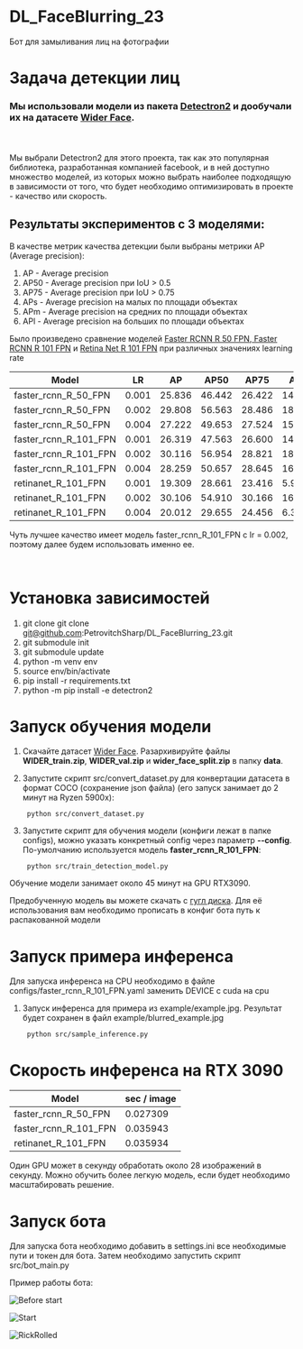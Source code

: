# DL_FaceBlurring_23
Бот для замыливания лиц на фотографии


# Задача детекции лиц

### <p>Мы использовали модели из пакета [Detectron2](https://huggingface.co/datasets/wider_face/tree/main) и дообучали их на датасете [Wider Face](https://huggingface.co/datasets/wider_face/tree/main).</p><br>

<p> Мы выбрали Detectron2 для этого проекта, так как это популярная библиотека, разработанная компанией facebook, и в ней доступно множество моделей, из которых можно выбрать наиболее подходящую в зависимости от того, что будет необходимо оптимизировать в проекте - качество или скорость.<p>

## Результаты экспериментов с 3 моделями:

В качестве метрик качества детекции были выбраны метрики AP (Average precision):

1. AP - Average precision
2. AP50 - Average precision при IoU > 0.5
3. AP75 - Average precision при IoU > 0.75
4. APs - Average precision на малых по площади объектах
5. APm - Average precision на средних по площади объектах 
6. APl - Average precision на больших по площади объектах

Было произведено сравнение моделей [Faster RCNN R 50 FPN, Faster RCNN R 101 FPN](https://paperswithcode.com/lib/detectron2/faster-r-cnn) и [Retina Net R 101 FPN](https://paperswithcode.com/model/retinanet?variant=retinanet-r101-3x) при различных значениях learning rate


| Model | LR |   AP   |  AP50  |  AP75  |  APs   |  APm   |  APl   |
| --- | --- | --- | --- | --- | --- | --- | --- |
| faster_rcnn_R_50_FPN | 0.001 | 25.836 | 46.442 | 26.422 | 14.243 | 51.954 | 64.173 |
| faster_rcnn_R_50_FPN | 0.002 | 29.808 | 56.563 | 28.486 | 18.259 | 55.719 | 65.323 |
| faster_rcnn_R_50_FPN | 0.004 | 27.222 | 49.653 | 27.524 | 15.839 | 53.570 | 64.207 |
| faster_rcnn_R_101_FPN | 0.001 | 26.319 | 47.563 | 26.600 | 14.617 | 52.709 | 65.282 |
| faster_rcnn_R_101_FPN | 0.002 | 30.116 | 56.954 | 28.821 | 18.188 | 56.415 | 66.945 |
| faster_rcnn_R_101_FPN | 0.004 | 28.259 | 50.657 | 28.645 | 16.616 | 54.755 | 65.891 |
| retinanet_R_101_FPN | 0.001 | 19.309 | 28.661 | 23.416 | 5.967 | 51.358 | 64.885 |
| retinanet_R_101_FPN | 0.002 | 30.106 | 54.910 | 30.166 | 16.891 | 59.845 | 69.292 |
| retinanet_R_101_FPN | 0.004 | 20.012 | 29.655 | 24.456 | 6.317 | 52.953 | 65.990 |

<p>Чуть лучшее качество имеет модель faster_rcnn_R_101_FPN с lr = 0.002, поэтому далее будем использовать именно ее.</p><br>

# Установка зависимостей

1. git clone git clone git@github.com:PetrovitchSharp/DL_FaceBlurring_23.git
1. git submodule init
1. git submodule update
1. python -m venv env
1. source env/bin/activate
1. pip install -r requirements.txt
1. python -m pip install -e detectron2

# Запуск обучения модели

1. Скачайте датасет [Wider Face](https://huggingface.co/datasets/wider_face/tree/main). Разархивируйте файлы **WIDER_train.zip**, **WIDER_val.zip** и **wider_face_split.zip** в папку **data**.
1. Запустите скрипт src/convert_dataset.py для конвертации датасета в формат COCO (сохранение json файла) (его запуск занимает до 2 минут на Ryzen 5900x):

        python src/convert_dataset.py
1. Запустите скрипт для обучения модели (конфиги лежат в папке configs), можно указать конкретный config через параметр **--config**. По-умолчанию используется модель **faster_rcnn_R_101_FPN**:

        python src/train_detection_model.py

Обучение модели занимает около 45 минут на GPU RTX3090.

Предобученную модель вы можете скачать с [гугл диска](https://drive.google.com/file/d/1GoRCh9oiy3fLYwvrkR-glF0XCiRYxlJ0/view?usp=share_link). Для её использования вам необходимо прописать в конфиг бота путь к распакованной модели

# Запуск примера инференса
Для запуска инференса на CPU необходимо в файле configs/faster_rcnn_R_101_FPN.yaml заменить DEVICE с cuda на cpu

1. Запуск инференса для примера из example/example.jpg. Результат будет сохранен в файл example/blurred_example.jpg

        python src/sample_inference.py

# Скорость инференса на RTX 3090

| Model |   sec / image   |
| --- | --- |
| faster_rcnn_R_50_FPN | 0.027309 |
| faster_rcnn_R_101_FPN | 0.035943  |
| retinanet_R_101_FPN | 0.035934 |

Один GPU может в секунду обработать около 28 изображений в секунду. Можно обучить более легкую модель, если будет необходимо масштабировать решение.

# Запуск бота 

Для запуска бота необходимо добавить в settings.ini все необходимые пути и токен для бота. Затем необходимо запустить скрипт src/bot_main.py

Пример работы бота:

![Before start](https://sun9-east.userapi.com/sun9-35/s/v1/ig2/MX0acB_ZrZFP5H6DEPdi31iQRo6yUOFP6DIVzXp1b2RtuoqZyedQXkQg-pBE9pd-LshTFbcIHSLSbSsszF_M7sXA.jpg?size=720x1600&quality=95&type=album)

![Start](https://sun9-east.userapi.com/sun9-26/s/v1/ig2/4cnaa0hup0N2dSbeeeHhqSXelZq6RCNyT6A6vhVB-_9rlbRJfaXn2QtOyk1cG4CxnCkpNplnO8SHNfFBjKEaymLZ.jpg?size=720x1600&quality=95&type=album)

![RickRolled](https://sun9-east.userapi.com/sun9-32/s/v1/ig2/joYqKt07cZqVRvNdtSBEnIewFGU-tDW7sSc-eqNNGp0X3qOhSARFDyW3XLlHfs7rrgHtdcuC3VCyVgrzHCjJXfiB.jpg?size=720x1600&quality=95&type=album)